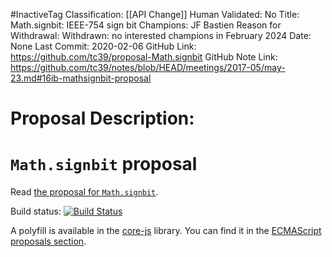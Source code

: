#InactiveTag
Classification: [[API Change]]
Human Validated: No
Title: Math.signbit: IEEE-754 sign bit
Champions: JF Bastien
Reason for Withdrawal: Withdrawn: no interested champions in February 2024
Date: None
Last Commit: 2020-02-06
GitHub Link: https://github.com/tc39/proposal-Math.signbit
GitHub Note Link: https://github.com/tc39/notes/blob/HEAD/meetings/2017-05/may-23.md#16ib-mathsignbit-proposal

# Proposal Description:
# `Math.signbit` proposal

Read [the proposal for `Math.signbit`](https://tc39.github.io/proposal-Math.signbit/Math.signbit.html).

Build status: [![Build Status](https://travis-ci.org/tc39/proposal-Math.signbit.svg?branch=master)](https://travis-ci.org/tc39/proposal-Math.signbit)

A polyfill is available in the [core-js](https://github.com/zloirock/core-js) library. You can find it in the [ECMAScript proposals section](https://github.com/zloirock/core-js#mathsignbit).
